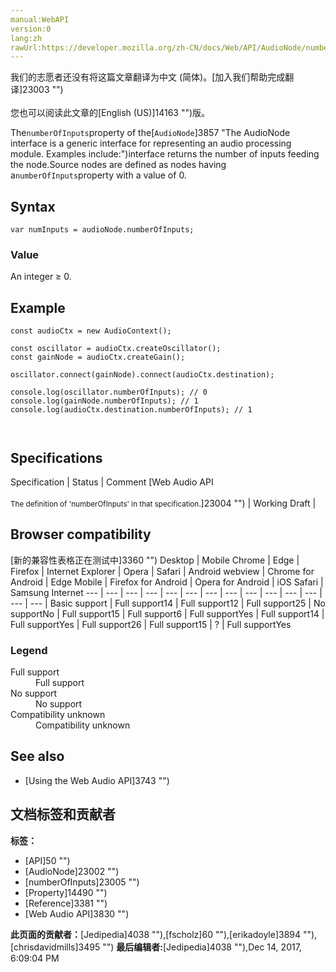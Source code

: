 ```yaml
---
manual:WebAPI
version:0
lang:zh
rawUrl:https://developer.mozilla.org/zh-CN/docs/Web/API/AudioNode/numberOfInputs
---
```




<bdi>我们的志愿者还没有将这篇文章翻译为<bdi>中文 (简体)</bdi>。[加入我们帮助完成翻译]23003 "")<br></br>您也可以阅读此文章的[English (US)]14163 "")版。</bdi>






The`numberOfInputs`property of the[`AudioNode`]3857 "The AudioNode interface is a generic interface for representing an audio processing module. Examples include:")interface returns the number of inputs feeding the node.Source nodes are defined as nodes having a`numberOfInputs`property with a value of 0.


## Syntax<a name="Syntax"></a>

```
var numInputs = audioNode.numberOfInputs;
```

### Value<a name="Value"></a>


An integer ≥ 0.


## Example<a name="Example"></a>

```
const audioCtx = new AudioContext();

const oscillator = audioCtx.createOscillator();
const gainNode = audioCtx.createGain();

oscillator.connect(gainNode).connect(audioCtx.destination);

console.log(oscillator.numberOfInputs); // 0
console.log(gainNode.numberOfInputs); // 1
console.log(audioCtx.destination.numberOfInputs); // 1 
 
 

```

## Specifications<a name="Specifications"></a>
Specification | Status | Comment 
[Web Audio API<br></br><small>The definition of &#39;numberOfInputs&#39; in that specification.</small>]23004 "") | Working Draft |  


## Browser compatibility<a name="Browser_compatibility"></a>
[新的兼容性表格正在测试中<i></i>]3360 "")
<abbr>Desktop<i></i></abbr> | <abbr>Mobile<i></i></abbr> 
<abbr>Chrome<i></i></abbr> | <abbr>Edge<i></i></abbr> | <abbr>Firefox<i></i></abbr> | <abbr>Internet Explorer<i></i></abbr> | <abbr>Opera<i></i></abbr> | <abbr>Safari<i></i></abbr> | <abbr>Android webview<i></i></abbr> | <abbr>Chrome for Android<i></i></abbr> | <abbr>Edge Mobile<i></i></abbr> | <abbr>Firefox for Android<i></i></abbr> | <abbr>Opera for Android<i></i></abbr> | <abbr>iOS Safari<i></i></abbr> | <abbr>Samsung Internet<i></i></abbr> 
 ---  |  ---  |  ---  |  ---  |  ---  |  ---  |  ---  |  ---  |  ---  |  ---  |  ---  |  ---  |  ---  |  ---  | 
Basic support | <abbr>Full support</abbr>14 | <abbr>Full support</abbr>12 | <abbr>Full support</abbr>25 | <abbr>No support</abbr>No | <abbr>Full support</abbr>15 | <abbr>Full support</abbr>6 | <abbr>Full support</abbr>Yes | <abbr>Full support</abbr>14 | <abbr>Full support</abbr>Yes | <abbr>Full support</abbr>26 | <abbr>Full support</abbr>15 | <abbr>?</abbr> | <abbr>Full support</abbr>Yes 


### Legend<a name="Legend"></a>
<dl><dt id=''><abbr>Full support</abbr></dt><dd>Full support</dd><dt id=''><abbr>No support</abbr></dt><dd>No support</dd><dt id=''><abbr>Compatibility unknown</abbr></dt><dd>Compatibility unknown</dd></dl>


## See also<a name="See_also"></a>

* [Using the Web Audio API]3743 "")



## 文档标签和贡献者
**标签：**
* [API]50 "")
* [AudioNode]23002 "")
* [numberOfInputs]23005 "")
* [Property]14490 "")
* [Reference]3381 "")
* [Web Audio API]3830 "")

**此页面的贡献者：**[Jedipedia]4038 ""),[fscholz]60 ""),[erikadoyle]3894 ""),[chrisdavidmills]3495 "")
**最后编辑者:**[Jedipedia]4038 ""),<time>Dec 14, 2017, 6:09:04 PM</time>


